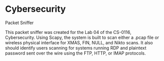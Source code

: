 # Cybersecurity


Packet Sniffer

This packet sniffer was created for the Lab 04 of the CS-0116, Cybersecurity. Using Scapy, the system is built to scan either a .pcap file or wireless physical interface for XMAS, FIN, NULL, and Nikto scans. 
It also should identify users scanning for systems running RDP and plaintext password sent over the wire using the FTP, HTTP, or IMAP protocols.
